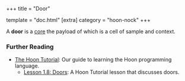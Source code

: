 +++
title = "Door"

template = "doc.html"
[extra]
category = "hoon-nock"
+++

A **door** is a [core](../core) the payload of which is a cell of sample and context.

### Further Reading

- [The Hoon Tutorial](/docs/hoon/hoon-school/): Our guide to learning the Hoon programming language.
  - [Lesson 1.8: Doors](/docs/hoon/hoon-school/doors): A Hoon Tutorial lesson that discusses doors.
